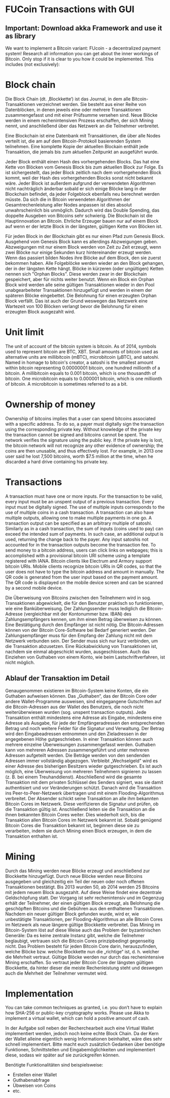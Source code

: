 # FUCoin Transactions with GUI
## Important: Download akka Framework and use it as library

We want to implement a Bitcoin variant: FUcoin - a decentralized payment system! Research
all information you can get about the inner workings of Bitcoin. Only stop if it is clear to
you how it could be implemented.
This includes (not exclusively):
# Block chain
Die Block Chain (dt. ‚Blockkette‘) ist das Journal, in dem alle Bitcoin-Transaktionen verzeichnet werden. Sie besteht aus einer Reihe von Datenblöcken, in denen jeweils eine oder mehrere Transaktionen zusammengefasst und mit einer Prüfsumme versehen sind. Neue Blöcke werden in einem rechenintensiven Prozess erschaffen, der sich Mining nennt, und anschließend über das Netzwerk an die Teilnehmer verbreitet.

Eine Blockchain ist eine Datenbank mit Transaktionen, die über alle Nodes verteilt ist, die am auf dem Bitcoin-Protokoll basierenden System teilnehmen. Eine komplette Kopie der aktuellen Blockain enthält jede Transaktion, die jemals bis zum aktuellen Zeitpunkt an ausgeführt wurde.

Jeder Block enthält einen Hash des vorhergehenden Blocks. Das hat eine Kette von Blöcken vom Genesis Block bis zum aktuellen Block zur Folge. Es ist sichergestellt, das jeder Block zeitlich nach dem vorhergehenden Block kommt, weil der Hash des vorhergehenden Blocks sonst nicht bekannt wäre. Jeder Block ist außerdem aufgrund der verwendeten Algorithmen nicht nachträglich änderbar sobald er sich einige Blöcke lang in der Blockchain befindet, da jeder Folgeblock ebenfalls neu berechnet werden müsste. Da sich die in Bitcoin verwendeten Algorithmen der Gesamtrechenleistung aller Nodes anpassen ist dies absolut unwahrscheinlich bis unmöglich. Dadurch wird das Double Spending, das doppelte Ausgeben von Bitcoins sehr schwierig. Die Blockchain ist die Hauptinnovation an Bitcoin.
Ehrliche Erzeuger bauen nur auf einem Block auf wenn er der letzte Block in der längsten, gültigen Kette von Blöcken ist.

Für jeden Block in der Blockchain gibt es nur einen Pfad zum Genesis Block. Ausgehend vom Genesis Block kann es allerdings Abzweigungen geben. Abzweigungen mit nur einem Block werden von Zeit zu Zeit erzeugt, wenn zwei Blöcke nur einige Sekunden kurz hintereinander erzeugt werden. Wenn das passiert bilden Nodes ihre Blöcke auf dem Block, den sie zuerst bekommen haben. Alle Folgeblöcke werden wieder an den Block gehangen, der in der längsten Kette hängt.
Blöcke in kürzeren (oder ungültigen) Ketten nennen sich "Orphan Blocks". Diese werden zwar in der Blockchain gespeichert, aber für nichts weiter benutzt. Wenn ein Block ein Orphan Block wird werden alle seine gültigen Transaktionen wieder in den Pool unabgearbeiteter Transaktionen hinzugefügt und werden in einem der späteren Blöcke eingebettet. Die Belohnung für einen erzeugten Orphan Block verfällt. Das ist auch der Grund weswegen das Netzwerk eine Wartezeit von 100 Blöcken verlangt bevor die Belohnung für einen erzeugten Block ausgezahlt wird.

# Unit limit
The unit of account of the bitcoin system is bitcoin. As of 2014, symbols used to represent bitcoin are BTC, XBT. Small amounts of bitcoin used as alternative units are millibitcoin (mBTC), microbitcoin (µBTC), and satoshi. Named in homage to bitcoin's creator, a satoshi is the smallest amount within bitcoin representing 0.00000001 bitcoin, one hundred millionth of a bitcoin. A millibitcoin equals to 0.001 bitcoin, which is one thousandth of bitcoin. One microbitcoin equals to 0.000001 bitcoin, which is one millionth of bitcoin. A microbitcoin is sometimes referred to as a bit.

# Ownership of money
Ownership of bitcoins implies that a user can spend bitcoins associated with a specific address. To do so, a payer must digitally sign the transaction using the corresponding private key. Without knowledge of the private key the transaction cannot be signed and bitcoins cannot be spent. The network verifies the signature using the public key. If the private key is lost, the bitcoin network will not recognize any other evidence of ownership; the coins are then unusable, and thus effectively lost. For example, in 2013 one user said he lost 7,500 bitcoins, worth $7.5 million at the time, when he discarded a hard drive containing his private key.

# Transactions
A transaction must have one or more inputs. For the transaction to be valid, every input must be an unspent output of a previous transaction. Every input must be digitally signed. The use of multiple inputs corresponds to the use of multiple coins in a cash transaction. A transaction can also have multiple outputs, allowing one to make multiple payments in one go. A transaction output can be specified as an arbitrary multiple of satoshi. Similarly as in a cash transaction, the sum of inputs (coins used to pay) can exceed the intended sum of payments. In such case, an additional output is used, returning the change back to the payer. Any input satoshis not accounted for in the transaction outputs become the transaction fee.
To send money to a bitcoin address, users can click links on webpages; this is accomplished with a provisional bitcoin URI scheme using a template registered with IANA. Bitcoin clients like Electrum and Armory support bitcoin URIs. Mobile clients recognize bitcoin URIs in QR codes, so that the user does not have to type the bitcoin address and amount in manually. The QR code is generated from the user input based on the payment amount. The QR code is displayed on the mobile device screen and can be scanned by a second mobile device.


Die Überweisung von Bitcoins zwischen den Teilnehmern wird in sog. Transaktionen abgewickelt, die für den Benutzer praktisch so funktionieren, wie eine Banküberweisung. Der Zahlungssender muss lediglich die Bitcoin-Adresse (vergleichbar mit der Kontonummer bzw. IBAN) des Zahlungsempfängers kennen, um ihm einen Betrag überweisen zu können. Eine Bestätigung durch den Empfänger ist nicht nötig. Die Bitcoin-Adressen können von der Bitcoin Core-Software bei Bedarf generiert werden.
Der Zahlungsempfänger muss für den Empfang der Zahlung nicht mit dem Netzwerk verbunden sein. Der Sender muss sich nur kurz verbinden, um die Transaktion abzusetzen.
Eine Rückabwicklung von Transaktionen ist, nachdem sie einmal abgeschickt wurden, ausgeschlossen. Auch das Einziehen von Guthaben von einem Konto, wie beim Lastschriftverfahren, ist nicht möglich.

## Ablauf der Transaktion im Detail
Genaugenommen existieren im Bitcoin-System keine Konten, die ein Guthaben aufweisen können. Das „Guthaben“, das der Bitcoin Core oder andere Wallet-Programme ausweisen, sind eingegangene Gutschriften auf die Bitcoin-Adressen aus der Wallet des Benutzers, die noch nicht weiterüberwiesen wurden (sog. unspent transaction outputs).
Jede Transaktion enthält mindestens eine Adresse als Eingabe, mindestens eine Adresse als Ausgabe, für jede der Empfängeradressen den entsprechenden Betrag und noch weitere Felder für die Signatur und Verwaltung. Der Betrag wird den Eingabeadressen entnommen und den Zieladressen in der angegebenen Höhe gutgeschrieben. In einer Transaktion können auch mehrere einzelne Überweisungen zusammengefasst werden. Guthaben kann von mehreren Adressen zusammengeführt und unter mehreren Adressen aufgeteilt werden. Die Beträge werden von den sendenden Adressen immer vollständig abgezogen. Verbleibt „Wechselgeld” wird es einer Adresse des bisherigen Besitzers wieder gutgeschrieben. Es ist auch möglich, eine Überweisung von mehreren Teilnehmern signieren zu lassen (z. B. bei einem Treuhanddienst).
Abschließend wird die gesamte Transaktion mit dem privaten Schlüssel des Senders signiert, was sie damit authentisiert und vor Veränderungen schützt. Danach wird die Transaktion ins Peer-to-Peer-Netzwerk übertragen und mit einem Flooding-Algorithmus verbreitet. Der Absender schickt seine Transaktion an alle ihm bekannten Bitcoin Cores im Netzwerk. Diese verifizieren die Signatur und prüfen, ob die Transaktion gültig ist. Anschließend leiten sie die Transaktion an die ihnen bekannten Bitcoin Cores weiter. Dies wiederholt sich, bis die Transaktion allen Bitcoin Cores im Netzwerk bekannt ist. Sobald genügend Bitcoin Cores die Transaktion bekannt ist, beginnen diese sie zu verarbeiten, indem sie durch Mining einen Block erzeugen, in dem die Transaktion enthalten ist.

# Mining
Durch das Mining werden neue Blöcke erzeugt und anschließend zur Blockkette hinzugefügt. Durch neue Blöcke werden neue Bitcoins ausgegeben und gleichzeitig ein Teil der neuen oder noch offenen Transaktionen bestätigt. Bis 2013 wurden 50, ab 2014 werden 25 Bitcoins mit jedem neuem Block ausgezahlt. Auf diese Weise findet eine dezentrale Geldschöpfung statt. Der Vorgang ist sehr rechenintensiv und im Gegenzug erhält der Teilnehmer, der einen gültigen Block erzeugt, als Belohnung die geschöpften Bitcoins und die Gebühren aus den enthaltenen Transaktionen. Nachdem ein neuer gültiger Block gefunden wurde, wird er, wie unbestätigte Transaktionen, per Flooding-Algorithmus an alle Bitcoin Cores im Netzwerk als neue längere gültige Blockkette verbreitet. Das Mining im Bitcoin-System löst auf diese Weise auch das Problem der byzantinischen Generäle: Da es keine zentrale Instanz gibt, welche die Teilnehmer beglaubigt, vertrauen sich die Bitcoin Cores prinzipbedingt gegenseitig nicht. Das Problem besteht für jeden Bitcoin Core darin, herauszufinden, welche Blöcke bzw. welche Blockkette nun die „richtige“ ist, d. h. welcher die Mehrheit vertraut. Gültige Blöcke werden nur durch das rechenintensive Mining erschaffen. So vertraut jeder Bitcoin Core der längsten gültigen Blockkette, da hinter dieser die meiste Rechenleistung steht und deswegen auch die Mehrheit der Teilnehmer vermutet wird.

# Implementation
You can take common techniques as granted, i.e. you don’t have to explain how SHA-256 or
public-key cryptography works.
Please use Akka to implement a virtual wallet, which can hold a positive amount of cash.

In der Aufgabe soll neben der Recherchearbeit auch eine Virtual Wallet implementiert werden, jedoch noch keine echte Block Chain. Da der Kern der Wallet alleine eigentlich wenig Informationen beinhaltet, wäre dies sehr schnell implementiert. Bitte macht euch zusätzlich Gedanken über benötigte Funktionen, Schnittstellen und Eingabemöglichkeiten und implementiert diese, sodass wir später auf sie zurückgreifen können.

Benötigte Funktionalitäten sind beispielsweise:

* Erstellen einer Wallet
* Guthabenabfrage
* Übweisen von Coins
* etc.
